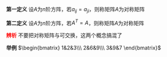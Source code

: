 **第一定义**
设$A$为$n$阶方阵，若$a_{ij}=a_{ji}$，则称矩阵$A$为对称矩阵

**第二定义**
设$A$为$n$阶方阵，若$A^T=A$，则称矩阵$A$为对称矩阵

**<font color=red>辨析</font>**
不要把对称矩阵与可交换，这两个概念搞混了

**举例**
$\begin{bmatrix}
1&2&3\\\ 
2&6&9\\\ 
3&9&7
\end{bmatrix}$